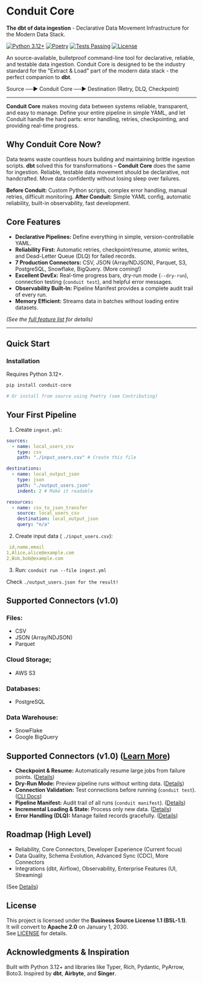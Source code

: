 # Conduit Core

**The dbt of data ingestion** - Declarative Data Movement Infrastructure for the Modern Data Stack.

[![Python 3.12+](https://img.shields.io/badge/python-3.12+-blue.svg)](https://www.python.org/downloads/)
[![Poetry](https://img.shields.io/badge/dependency-poetry-blue)](https://python-poetry.org/)
[![Tests Passing](https://img.shields.io/badge/tests-141%20passing-brightgreen)](./tests/)
[![License](https://img.shields.io/badge/license-BSL--1.1-orange)](LICENSE)

An source-available, bulletproof command-line tool for declarative, reliable, and testable data ingestion. Conduit Core is designed to be the industry standard for the "Extract & Load" part of the modern data stack - the perfect companion to **dbt**.

Source ──▶ Conduit Core ──▶ Destination (Retry, DLQ, Checkpoint)

---

**Conduit Core** makes moving data between systems reliable, transparent, and easy to manage. Define your entire pipeline in simple YAML, and let Conduit handle the hard parts: error handling, retries, checkpointing, and providing real-time progress.

##  Why Conduit Core Now?

Data teams waste countless hours building and maintaining brittle ingestion scripts. **dbt** solved this for transformations – **Conduit Core** does the same for ingestion. Reliable, testable data movement should be declarative, not handcrafted. Move data confidently without losing sleep over failures.

**Before Conduit:** Custom Python scripts, complex error handling, manual retries, difficult monitoring. 
**After Conduit:** Simple YAML config, automatic reliability, built-in observability, fast development. 



##  Core Features

* **Declarative Pipelines:** Define everything in simple, version-controllable YAML.
* **Reliability First:** Automatic retries, checkpoint/resume, atomic writes, and Dead-Letter Queue (DLQ) for failed records.
* **7 Production Connectors:** CSV, JSON (Array/NDJSON), Parquet, S3, PostgreSQL, Snowflake, BigQuery. (More coming!)
* **Excellent DevEx:** Real-time progress bars, dry-run mode (`--dry-run`), connection testing (`conduit test`), and helpful error messages.
* **Observability Built-In:** Pipeline Manifest provides a complete audit trail of every run.
* **Memory Efficient:** Streams data in batches without loading entire datasets.

*(See the [full feature list](/docs/features.md) for details)*

---

##  Quick Start

### Installation

Requires Python 3.12+.

```bash
pip install conduit-core

# Or install from source using Poetry (see Contributing)
```

## Your First Pipeline

1.  Create ```ingest.yml```:
```yaml
sources:
  - name: local_users_csv
    type: csv
    path: "./input_users.csv" # Create this file

destinations:
  - name: local_output_json
    type: json
    path: "./output_users.json"
    indent: 2 # Make it readable

resources:
  - name: csv_to_json_transfer
    source: local_users_csv
    destination: local_output_json
    query: "n/a"
```
 2. Create input data ( ```./input_users.csv```):
```yaml
 id,name,email
1,Alice,alice@example.com
2,Bob,bob@example.com
```

3. Run:
```conduit run --file ingest.yml```

Check ```./output_users.json for the result!```

## Supported Connectors (v1.0)

###  Files:
- CSV
- JSON (Array/NDJSON)
- Parquet
### Cloud Storage;
- AWS S3
### Databases:
- PostgreSQL
### Data Warehouse:
- SnowFlake
- Google BigQuery

## Supported Connectors (v1.0) ([Learn More](/docs/connectors.md))
* **Checkpoint & Resume:** Automatically resume large jobs from failure points. ([Details](/docs/checkpoint.md))
* **Dry-Run Mode:** Preview pipeline runs without writing data. ([Details](/docs/dry-run.md))
* **Connection Validation:** Test connections before running (`conduit test`). ([CLI Docs](/docs/cli.md))
* **Pipeline Manifest:** Audit trail of all runs (`conduit manifest`). ([Details](/docs/manifest.md))
* **Incremental Loading & State:** Process only new data. ([Details](/docs/state.md))
* **Error Handling (DLQ):** Manage failed records gracefully. ([Details](/docs/errors.md))

## Roadmap (High Level)
* Reliability, Core Connectors, Developer Experience (Current focus)
* Data Quality, Schema Evolution, Advanced Sync (CDC), More Connectors
* Integrations (dbt, Airflow), Observability, Enterprise Features (UI, Streaming)

(See [Details](/docs/roadmap.md))

## License

This project is licensed under the **Business Source License 1.1 (BSL-1.1)**.  
It will convert to **Apache 2.0** on January 1, 2030.  
See [LICENSE](./LICENSE) for details.


## Acknowledgments & Inspiration
Built with Python 3.12+ and libraries like Typer, Rich, Pydantic, PyArrow, Boto3. Inspired by **dbt**, **Airbyte**, and **Singer**.



